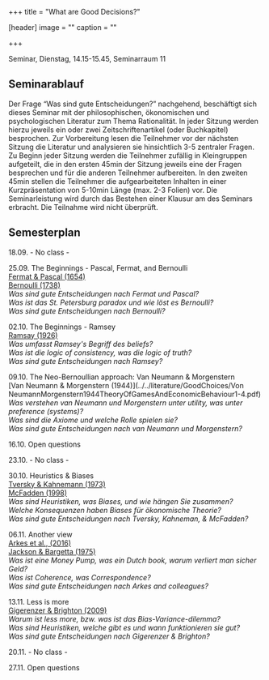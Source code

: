 +++
title = "What are Good Decisions?"

[header]
image = ""
caption = ""

+++

<link rel="stylesheet" href="https://use.fontawesome.com/releases/v5.5.0/css/all.css" integrity="sha384-B4dIYHKNBt8Bc12p+WXckhzcICo0wtJAoU8YZTY5qE0Id1GSseTk6S+L3BlXeVIU" crossorigin="anonymous">



Seminar, Dienstag, 14.15-15.45, Seminarraum 11

## Seminarablauf

Der Frage “Was sind gute Entscheidungen?” nachgehend, beschäftigt sich dieses Seminar mit der philosophischen, ökonomischen und psychologischen Literatur zum Thema Rationalität. In jeder Sitzung werden hierzu jeweils ein oder zwei Zeitschriftenartikel (oder Buchkapitel) besprochen. Zur Vorbereitung lesen die Teilnehmer vor der nächsten Sitzung die Literatur und analysieren sie hinsichtlich 3-5 zentraler Fragen. Zu Beginn jeder Sitzung werden die Teilnehmer zufällig in Kleingruppen aufgeteilt, die in den ersten 45min der Sitzung jeweils eine der Fragen besprechen und für die anderen Teilnehmer aufbereiten. In den zweiten 45min stellen die Teilnehmer die aufgearbeiteten Inhalten in einer Kurzpräsentation von 5-10min Länge (max. 2-3 Folien) vor. Die Seminarleistung wird durch das Bestehen einer Klausur am des Seminars erbracht. Die Teilnahme wird nicht überprüft.

## Semesterplan

18.09. - No class -

25.09.  The Beginnings - Pascal, Fermat, and Bernoulli<br>
<i class="far fa-file-alt"></i> [Fermat & Pascal (1654)](../../literature/GoodChoices/fermatpascal.pdf)<br>
<i class="far fa-file-alt"></i> [Bernoulli (1738)](../../literature/GoodChoices/Bernoulli_1954_Exposition.pdf)<br>
<i class="fas fa-question fa-sm"></i> *Was sind gute Entscheidungen nach Fermat und Pascal?*<br>
<i class="fas fa-question fa-sm"></i> *Was ist das St. Petersburg paradox und wie löst es Bernoulli?*<br>
<i class="fas fa-question fa-sm"></i> *Was sind gute Entscheidungen nach Bernoulli?*

02.10. The Beginnings - Ramsey<br>
<i class="far fa-file-alt"></i> [Ramsay (1926)](../../literature/GoodChoices/Ramsey1926Truth&Probability_short.pdf)<br>
<i class="fas fa-question fa-sm"></i> *Was umfasst Ramsey's Begriff des <i>beliefs</i>?*<br>
<i class="fas fa-question fa-sm"></i> *Was ist die logic of consistency, was die logic of truth?*<br>
<i class="fas fa-question fa-sm"></i> *Was sind gute Entscheidungen nach Ramsey?*

09.10. The Neo-Bernoullian approach: Van Neumann & Morgenstern<br>
<i class="far fa-file-alt"></i> [Van Neumann & Morgenstern (1944)](../../literature/GoodChoices/Von NeumannMorgenstern1944TheoryOfGamesAndEconomicBehaviour1-4.pdf)<br>
<i class="fas fa-question fa-sm"></i> *Was verstehen van Neumann und Morgenstern unter utility, was unter preference (systems)?*<br>
<i class="fas fa-question fa-sm"></i> *Was sind die Axiome und welche Rolle spielen sie?*<br>
<i class="fas fa-question fa-sm"></i> *Was sind gute Entscheidungen nach van Neumann und Morgenstern?*

16.10. Open questions

23.10. - No class -

30.10. Heuristics & Biases<br>
<i class="far fa-file-alt"></i> [Tversky & Kahnemann (1973)](../../literature/GoodChoices/Tversky&Kahneman1973Heuristics&Biases.pdf)<br>
<i class="far fa-file-alt"></i> [McFadden (1998)](../../literature/GoodChoices/McFadden1998RationalityForEconomists.pdf)<br>
<i class="fas fa-question fa-sm"></i> *Was sind Heuristiken, was Biases, und wie hängen Sie zusammen?*<br>
<i class="fas fa-question fa-sm"></i> *Welche Konsequenzen haben Biases für ökonomische Theorie?*<br>
<i class="fas fa-question fa-sm"></i> *Was sind gute Entscheidungen nach Tversky, Kahneman, & McFadden?*

06.11. Another view<br>
<i class="far fa-file-alt"></i> [Arkes et al., (2016)](../../literature/GoodChoices/ArkesEtal2016HowBadIsIncoherence.pdf)<br>
<i class="far fa-file-alt"></i> [Jackson & Bargetta (1975)](../../literature/GoodChoices/JacksonBargetta1975DutchBook.pdf)<br>
<i class="fas fa-question fa-sm"></i> *Was ist eine Money Pump, was ein Dutch book, warum verliert man sicher Geld?*<br>
<i class="fas fa-question fa-sm"></i> *Was ist Coherence, was Correspondence?*<br>
<i class="fas fa-question fa-sm"></i> *Was sind gute Entscheidungen nach Arkes and colleagues?*

13.11. Less is more<br>
<i class="far fa-file-alt"></i> [Gigerenzer & Brighton (2009)](../../literature/GoodChoices/GigerenzerBrighton2009HomoHeuristicus.pdf)<br>
<i class="fas fa-question fa-sm"></i> *Warum ist less more, bzw. was ist das Bias-Variance-dilemma?*<br>
<i class="fas fa-question fa-sm"></i> *Was sind Heuristiken, welche gibt es und wann funktionieren sie gut?*<br>
<i class="fas fa-question fa-sm"></i> *Was sind gute Entscheidungen nach Gigerenzer & Brighton?*

20.11.  - No class -

27.11. Open questions
